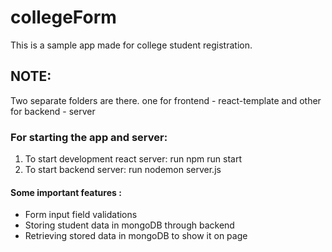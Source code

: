 # collegeForm

This is a sample app made for college student registration.

<h2>NOTE: </h2>
<p>Two separate folders are there. one for frontend - react-template and other for backend - server</p>
<h3>For starting the app and server: </h3>
<ol>
    <li>To start development react server: run npm run start</li>
    <li>To start backend server: run nodemon server.js</li>
</ol>
<h4> Some important features : </h4>
<ul>
    <li>Form input field validations</li>
    <li>Storing student data in mongoDB through backend</li>
    <li>Retrieving stored data in mongoDB to show it on page</li>
</ul>
